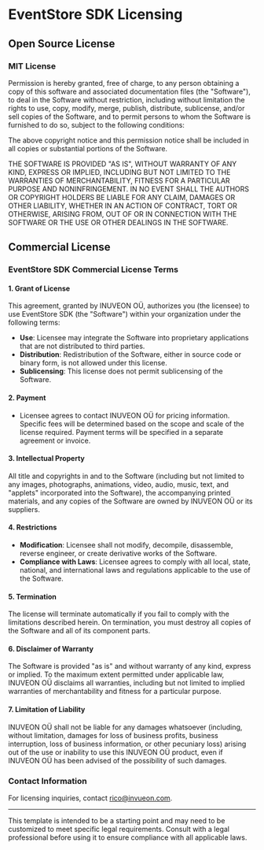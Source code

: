 # EventStore SDK Licensing

## Open Source License

### MIT License

Permission is hereby granted, free of charge, to any person obtaining a copy of this software and associated documentation files (the "Software"), to deal in the Software without restriction, including without limitation the rights to use, copy, modify, merge, publish, distribute, sublicense, and/or sell copies of the Software, and to permit persons to whom the Software is furnished to do so, subject to the following conditions:

The above copyright notice and this permission notice shall be included in all copies or substantial portions of the Software.

THE SOFTWARE IS PROVIDED "AS IS", WITHOUT WARRANTY OF ANY KIND, EXPRESS OR IMPLIED, INCLUDING BUT NOT LIMITED TO THE WARRANTIES OF MERCHANTABILITY, FITNESS FOR A PARTICULAR PURPOSE AND NONINFRINGEMENT. IN NO EVENT SHALL THE AUTHORS OR COPYRIGHT HOLDERS BE LIABLE FOR ANY CLAIM, DAMAGES OR OTHER LIABILITY, WHETHER IN AN ACTION OF CONTRACT, TORT OR OTHERWISE, ARISING FROM, OUT OF OR IN CONNECTION WITH THE SOFTWARE OR THE USE OR OTHER DEALINGS IN THE SOFTWARE.

## Commercial License

### EventStore SDK Commercial License Terms

#### 1. Grant of License
This agreement, granted by INUVEON OÜ, authorizes you (the licensee) to use EventStore SDK (the "Software") within your organization under the following terms:

- **Use**: Licensee may integrate the Software into proprietary applications that are not distributed to third parties.
- **Distribution**: Redistribution of the Software, either in source code or binary form, is not allowed under this license.
- **Sublicensing**: This license does not permit sublicensing of the Software.

#### 2. Payment
- Licensee agrees to contact INUVEON OÜ for pricing information. Specific fees will be determined based on the scope and scale of the license required. Payment terms will be specified in a separate agreement or invoice.

#### 3. Intellectual Property
All title and copyrights in and to the Software (including but not limited to any images, photographs, animations, video, audio, music, text, and "applets" incorporated into the Software), the accompanying printed materials, and any copies of the Software are owned by INUVEON OÜ or its suppliers.

#### 4. Restrictions
- **Modification**: Licensee shall not modify, decompile, disassemble, reverse engineer, or create derivative works of the Software.
- **Compliance with Laws**: Licensee agrees to comply with all local, state, national, and international laws and regulations applicable to the use of the Software.

#### 5. Termination
The license will terminate automatically if you fail to comply with the limitations described herein. On termination, you must destroy all copies of the Software and all of its component parts.

#### 6. Disclaimer of Warranty
The Software is provided "as is" and without warranty of any kind, express or implied. To the maximum extent permitted under applicable law, INUVEON OÜ disclaims all warranties, including but not limited to implied warranties of merchantability and fitness for a particular purpose.

#### 7. Limitation of Liability
INUVEON OÜ shall not be liable for any damages whatsoever (including, without limitation, damages for loss of business profits, business interruption, loss of business information, or other pecuniary loss) arising out of the use or inability to use this INUVEON OÜ product, even if INUVEON OÜ has been advised of the possibility of such damages.

### Contact Information
For licensing inquiries, contact rico@invueon.com.

---

This template is intended to be a starting point and may need to be customized to meet specific legal requirements. Consult with a legal professional before using it to ensure compliance with all applicable laws.
